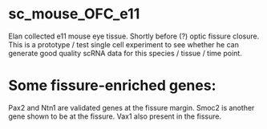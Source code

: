 # sc_mouse_OFC_e11

Elan collected e11 mouse eye tissue. Shortly before (?) optic fissure closure. This is a prototype / test single cell experiment to see whether he can generate good quality scRNA data for this species / tissue / time point. 

# Some fissure-enriched genes:
Pax2 and Ntn1 are validated genes at the fissure margin.  Smoc2 is another gene shown to be at the fissure.  Vax1 also present in the fissure.
